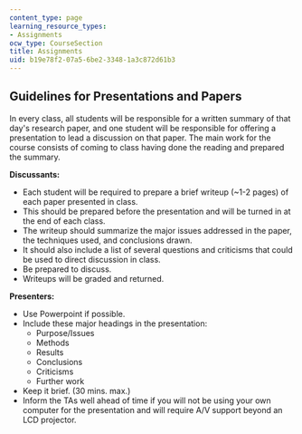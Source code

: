 ```yaml
---
content_type: page
learning_resource_types:
- Assignments
ocw_type: CourseSection
title: Assignments
uid: b19e78f2-07a5-6be2-3348-1a3c872d61b3
---
```


Guidelines for Presentations and Papers
---------------------------------------

In every class, all students will be responsible for a written summary of that day's research paper, and one student will be responsible for offering a presentation to lead a discussion on that paper. The main work for the course consists of coming to class having done the reading and prepared the summary.

**Discussants:**

*   Each student will be required to prepare a brief writeup (~1-2 pages) of each paper presented in class.
*   This should be prepared before the presentation and will be turned in at the end of each class.
*   The writeup should summarize the major issues addressed in the paper, the techniques used, and conclusions drawn.
*   It should also include a list of several questions and criticisms that could be used to direct discussion in class.
*   Be prepared to discuss.
*   Writeups will be graded and returned.

**Presenters:**

*   Use Powerpoint if possible.
*   Include these major headings in the presentation:
    *   Purpose/Issues
    *   Methods
    *   Results
    *   Conclusions
    *   Criticisms
    *   Further work
*   Keep it brief. (30 mins. max.)
*   Inform the TAs well ahead of time if you will not be using your own computer for the presentation and will require A/V support beyond an LCD projector.